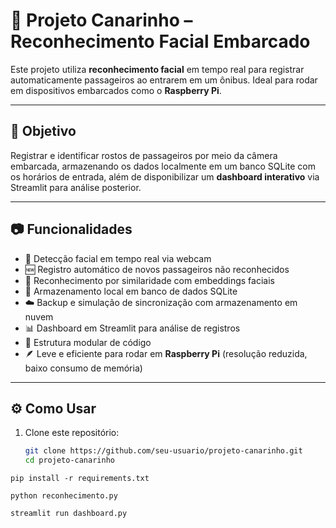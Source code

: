 # 🚌 Projeto Canarinho – Reconhecimento Facial Embarcado

Este projeto utiliza **reconhecimento facial** em tempo real para registrar automaticamente passageiros ao entrarem em um ônibus. Ideal para rodar em dispositivos embarcados como o **Raspberry Pi**.

---

## 🎯 Objetivo

Registrar e identificar rostos de passageiros por meio da câmera embarcada, armazenando os dados localmente em um banco SQLite com os horários de entrada, além de disponibilizar um **dashboard interativo** via Streamlit para análise posterior.

---

## 📷 Funcionalidades

- 📸 Detecção facial em tempo real via webcam
- 🆕 Registro automático de novos passageiros não reconhecidos
- 🧠 Reconhecimento por similaridade com embeddings faciais
- 💾 Armazenamento local em banco de dados SQLite
- ☁️ Backup e simulação de sincronização com armazenamento em nuvem
- 📊 Dashboard em Streamlit para análise de registros
- 🧩 Estrutura modular de código
- 🪶 Leve e eficiente para rodar em **Raspberry Pi** (resolução reduzida, baixo consumo de memória)

---

## ⚙️ Como Usar

1. Clone este repositório:
   ```bash
   git clone https://github.com/seu-usuario/projeto-canarinho.git
   cd projeto-canarinho
````
pip install -r requirements.txt
````
````
python reconhecimento.py
````
````
streamlit run dashboard.py
